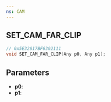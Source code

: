```yaml
---
ns: CAM
---
```

## SET_CAM_FAR_CLIP

```c
// 0x5E32817BF6302111
void SET_CAM_FAR_CLIP(Any p0, Any p1);
```

## Parameters
* **p0**:
* **p1**:
